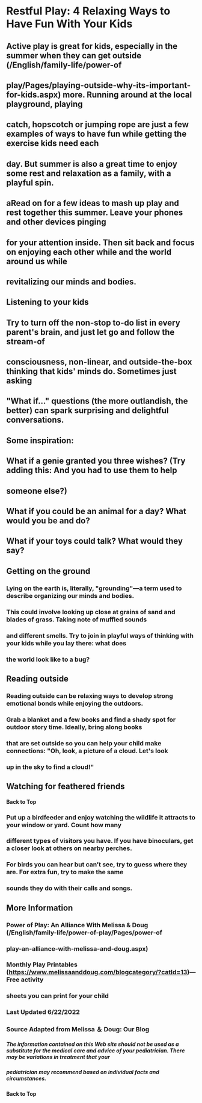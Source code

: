# Restful Play: 4 Relaxing Ways to Have Fun With Your Kids 

## Active play is great for kids, especially in the summer when they can get outside (/English/family-life/power-of

## play/Pages/playing-outside-why-its-important-for-kids.aspx) more. Running around at the local playground, playing 

## catch, hopscotch or jumping rope are just a few examples of ways to have fun while getting the exercise kids need each 

## day. But summer is also a great time to enjoy some rest and relaxation as a family, with a playful spin. 

## aRead on for a few ideas to mash up play and rest together this summer. Leave your phones and other devices pinging 

## for your attention inside. Then sit back and focus on enjoying each other while and the world around us while 

## revitalizing our minds and bodies. 

## Listening to your kids 

## Try to turn off the non-stop to-do list in every parent's brain, and just let go and follow the stream-of

## consciousness, non-linear, and outside-the-box thinking that kids' minds do. Sometimes just asking 

## "What if..." questions (the more outlandish, the better) can spark surprising and delightful conversations. 

## Some inspiration: 

## What if a genie granted you three wishes? (Try adding this: And you had to use them to help 

## someone else?) 

## What if you could be an animal for a day? What would you be and do? 

## What if your toys could talk? What would they say? 

## Getting on the ground 


### Lying on the earth is, literally, "grounding"—a term used to describe organizing our minds and bodies. 

### This could involve looking up close at grains of sand and blades of grass. Taking note of muffled sounds 

### and different smells. Try to join in playful ways of thinking with your kids while you lay there: what does 

### the world look like to a bug? 

## Reading outside 

### Reading outside can be relaxing ways to develop strong emotional bonds while enjoying the outdoors. 

### Grab a blanket and a few books and find a shady spot for outdoor story time. Ideally, bring along books 

### that are set outside so you can help your child make connections: "Oh, look, a picture of a cloud. Let's look 

### up in the sky to find a cloud!" 

## Watching for feathered friends 

#### Back to Top 


### Put up a birdfeeder and enjoy watching the wildlife it attracts to your window or yard. Count how many 

### different types of visitors you have. If you have binoculars, get a closer look at others on nearby perches. 

### For birds you can hear but can’t see, try to guess where they are. For extra fun, try to make the same 

### sounds they do with their calls and songs. 

## More Information 

### Power of Play: An Alliance With Melissa & Doug (/English/family-life/power-of-play/Pages/power-of

### play-an-alliance-with-melissa-and-doug.aspx) 

### Monthly Play Printables (https://www.melissaanddoug.com/blogcategory/?catId=13)—Free activity 

### sheets you can print for your child 

### Last Updated 6/22/2022 

### Source Adapted from Melissa ＆ Doug: Our Blog 

##### The information contained on this Web site should not be used as a substitute for the medical care and advice of your pediatrician. There may be variations in treatment that your 

##### pediatrician may recommend based on individual facts and circumstances. 

#### Back to Top 


